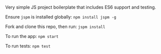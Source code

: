 Very simple JS project boilerplate that includes ES6 support and testing.

Ensure `jspm` is installed globally:
`npm install jspm -g`

Fork and clone this repo, then run:
`jspm install`

To run the app:
`npm start`

To run tests:
`npm test`
